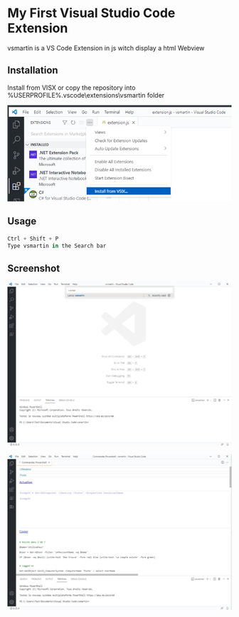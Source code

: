 # My First Visual Studio Code Extension

vsmartin is a VS Code Extension in js witch display a html Webview

## Installation

Install from VISX or copy the repository into %USERPROFILE%\.vscode\extensions\vsmartin folder

![image-20211006150039167](image-20211006150039167.png)

## Usage

```python
Ctrl + Shift + P
Type vsmartin in the Search bar
```

## Screenshot

![image-20211006150319680](image-20211006150319680.png)

![image-20211006150443033](image-20211006150443033.png)

